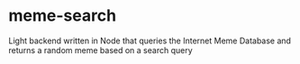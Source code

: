 
# meme-search
Light backend written in Node that queries the Internet Meme Database and returns a random meme based on a search query


